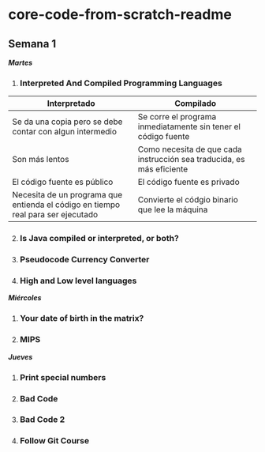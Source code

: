 # core-code-from-scratch-readme
## Semana 1
***Martes***
1. ### Interpreted And Compiled Programming Languages
| Interpretado | Compilado |
| ------------- | ------------- |
| Se da una copia pero se debe contar con algun intermedio  | Se corre el programa inmediatamente sin tener el código fuente |
| Son más lentos  | Como necesita de que cada instrucción sea traducida, es más eficiente  |
| El código fuente es público | El código fuente es privado |
| Necesita de un programa que entienda el código en tiempo real para ser ejecutado |  Convierte el códgio binario que lee la máquina|

2. ### Is Java compiled or interpreted, or both?
3. ### Pseudocode Currency Converter
4. ### High and Low level languages

***Miércoles***
1. ### Your date of birth in the matrix?
2. ### MIPS
***Jueves***
1. ### Print special numbers
2. ### Bad Code
3. ### Bad Code 2
4. ### Follow Git Course